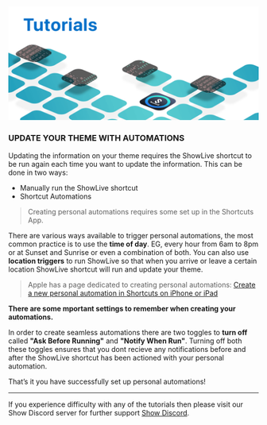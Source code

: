 ![Shortcut Automations](https://github.com/duke4e/showData/raw/main/images/howto/howtoHeader.png)

### UPDATE YOUR THEME WITH AUTOMATIONS 

Updating the information on your theme requires the ShowLive shortcut to be run again each time you want to update the information. This can be done in two ways:

- Manually run the ShowLive shortcut
- Shortcut Automations

> Creating personal automations requires some set up in the Shortcuts App.

There are various ways available to trigger personal automations, the most common practice is to use the **time of day**. EG, every hour from 6am to 8pm or at Sunset and Sunrise or even a combination of both. You can also use **location triggers** to run ShowLive so that when you arrive or leave a certain location ShowLive shortcut will run and update your theme. 

> Apple has a page dedicated to creating personal automations: [Create a new personal automation in Shortcuts on iPhone or iPad](https://support.apple.com/en-gb/guide/shortcuts/apdfbdbd7123/ios)

**There are some mportant settings to remember when creating your automations.**

In order to create seamless automations there are two toggles to **turn off** called **"Ask Before Running"** and **"Notify When Run"**. Turning off both these toggles ensures that you dont recieve any notifications before and after the ShowLive shortcut has been actioned with your personal automation.

That’s it you have successfully set up personal automations!

---

If you experience difficulty with any of the tutorials then please visit our Show Discord server for further support [Show Discord](https://discord.gg/ab5H95YYXd).



